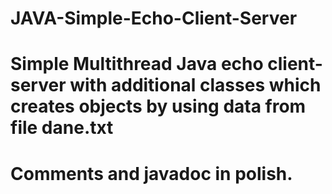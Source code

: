 # JAVA-Simple-Echo-Client-Server

# Simple Multithread Java echo client-server with additional classes which creates objects by using data from file dane.txt

# Comments and javadoc in polish.
